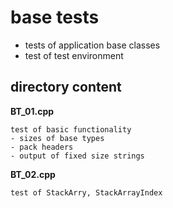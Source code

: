 # base tests
-   tests of application base classes
-   test of test environment

## directory content

**BT_01.cpp**
```
test of basic functionality
- sizes of base types
- pack headers
- output of fixed size strings
```

**BT_02.cpp**
```
test of StackArry, StackArrayIndex
```
